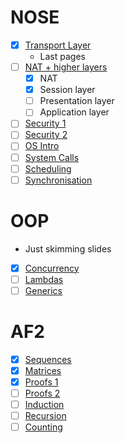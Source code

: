 # NOSE
- [x] [Transport Layer](https://moodle.gla.ac.uk/mod/resource/view.php?id=3190044)
	- Last pages
- [ ] [NAT + higher layers](https://moodle.gla.ac.uk/mod/resource/view.php?id=3190049)
	- [x] NAT
	- [x] Session layer
	- [ ] Presentation layer
	- [ ] Application layer
- [ ] [Security 1](https://moodle.gla.ac.uk/mod/resource/view.php?id=3190057)
- [ ] [Security 2](https://moodle.gla.ac.uk/mod/resource/view.php?id=3190061)
- [ ] [OS Intro](https://moodle.gla.ac.uk/mod/resource/view.php?id=3190067)
- [ ] [System Calls](https://moodle.gla.ac.uk/mod/resource/view.php?id=3190072)
- [ ] [Scheduling](https://moodle.gla.ac.uk/mod/resource/view.php?id=3190076)
- [ ] [Synchronisation](https://moodle.gla.ac.uk/mod/resource/view.php?id=3190080)

# OOP
- Just skimming slides
- [x] [Concurrency](https://moodle.gla.ac.uk/mod/folder/view.php?id=3370136)
- [ ] [Lambdas](https://moodle.gla.ac.uk/pluginfile.php/6141346/mod_folder/content/0/Lambda%20Expressions.pptx?forcedownload=1)
- [ ] [Generics](https://moodle.gla.ac.uk/pluginfile.php/6141346/mod_folder/content/0/2-generics.pdf?forcedownload=1)

# AF2
- [x] [Sequences](https://moodle.gla.ac.uk/mod/resource/view.php?id=3188293)
- [x] [Matrices](https://moodle.gla.ac.uk/mod/resource/view.php?id=3188295)
- [x] [Proofs 1](https://moodle.gla.ac.uk/mod/resource/view.php?id=3188319)
- [ ] [Proofs 2](https://moodle.gla.ac.uk/mod/resource/view.php?id=3188322)
- [ ] [Induction](https://moodle.gla.ac.uk/mod/resource/view.php?id=3188345)
- [ ] [Recursion](https://moodle.gla.ac.uk/mod/resource/view.php?id=3188348)
- [ ] [Counting](https://moodle.gla.ac.uk/mod/resource/view.php?id=3188373)